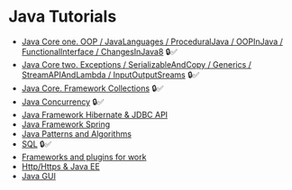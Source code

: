 # Java Tutorials

+ [Java Core one. OOP / JavaLanguages / ProceduralJava / OOPInJava / FunctionalInterface / ChangesInJava8](core1.md)   :lock::white_check_mark: 
+ [Java Core two. Exceptions / SerializableAndCopy / Generics / StreamAPIAndLambda / InputOutputSreams](core2.md)   :lock::white_check_mark: 
+ [Java Core. Framework Collections](collections.md)      :lock::white_check_mark: 
+ [Java Concurrency](concurrency.md)   :lock::white_check_mark:  
+ [Java Framework Hibernate & JDBC API](hiber.md)   
+ [Java Framework Spring](spring.md)
+ [Java Patterns and Algorithms](patterns.md)
+ [SQL](sql.md)   :lock::white_check_mark: 
+ [Frameworks and plugins for work](frameworks.md)
+ [Http/Https & Java EE](http.md)
+ [Java GUI](gui.md)
